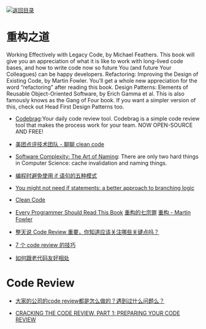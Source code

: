 [![返回目录](https://parg.co/UGo)](https://parg.co/b4z)

# 重构之道

Working Effectively with Legacy Code, by Michael Feathers. This book will give you an appreciation of what it is like to work with long-lived code bases, and how to write code now so future You (and future Your Colleagues) can be happy developers. Refactoring: Improving the Design of Existing Code, by Martin Fowler. You’ll get a whole new appreciation for the word “refactoring” after reading this book. Design Patterns: Elements of Reusable Object-Oriented Software, by Erich Gamma et al. This is also famously knows as the Gang of Four book. If you want a simpler version of this, check out Head First Design Patterns too.

* [Codebrag](https://github.com/softwaremill/codebrag):Your daily code review tool. Codebrag is a simple code review tool that makes the process work for your team. NOW OPEN-SOURCE AND FREE!

* [美团点评技术团队 - 聊聊 clean code](http://tech.meituan.com/clean-code.html)

* [Software Complexity: The Art of Naming](https://hackernoon.com/software-complexity-naming-6e02e7e6c8cb): There are only two hard things in Computer Science: cache invalidation and naming things.

- [ 编程时避免使用 if 语句的五种模式](http://www.techug.com/anti-if-the-missing-patterns)

* [You might not need if statements: a better approach to branching logic](https://hackernoon.com/you-might-not-need-if-statements-a-better-approach-to-branching-logic-59b4f877697f#.pnmxdconp)

- [Clean Code](https://drive.wps.cn/view/l/683ed7cad17246909dccd2b941e46a8a)

- [Every Programmer Should Read This Book](https://blog.mindorks.com/every-programmer-should-read-this-book-6755dedec78d#.cz4m4g55l) [重构的七宗罪](http://insights.thoughtworkers.org/refactoring/) [重构 - Martin Fowler](http://download.csdn.net/detail/leveldc/6925667?web=web)

- [整天说 Code Review 重要，你知道应该关注哪些关键点吗？ ](http://mp.weixin.qq.com/s?__biz=MzA5Nzc4OTA1Mw==&mid=2659598372&idx=1&sn=7a3ebbd7eff29c30a2076d5123262701&chksm=8be99536bc9e1c20c48f0c4cd5f6c450170c68a76a24033653841d903068aacae2fd1db4f8f9&mpshare=1&scene=1&srcid=10275nDDDTHFNYTa6O5mS6zZ#rd)

- [7 个 code review 的技巧](https://zhuanlan.zhihu.com/p/24562689)

* [如何跟老代码友好相处](https://zhuanlan.zhihu.com/p/24543157)


# Code Review 

- [大家的公司的code review都是怎么做的？遇到过什么问题么？](https://www.zhihu.com/question/41089988/answer/135943884?utm_source=qq&utm_medium=social)

- [CRACKING THE CODE REVIEW, PART 1: PREPARING YOUR CODE REVIEW](https://www.lucidchart.com/techblog/2017/02/08/cracking-the-code-review-part-1-preparing-your-code-review/)
